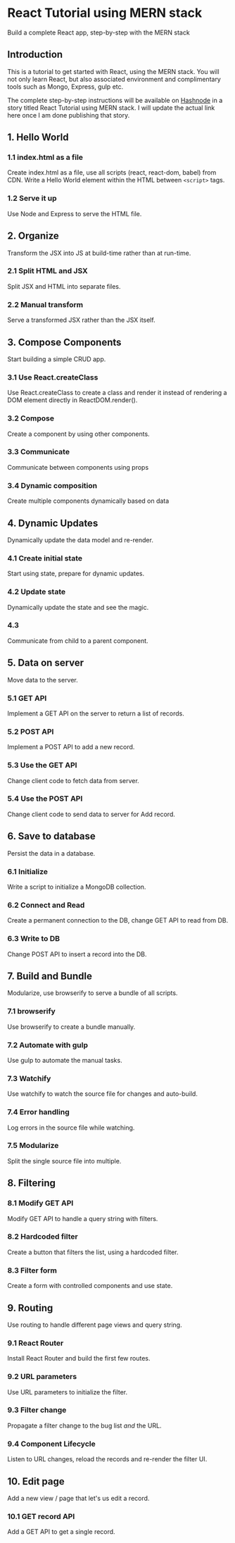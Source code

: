 # React Tutorial using MERN stack
Build a complete React app, step-by-step with the MERN stack

## Introduction
This is a tutorial to get started with React, using the MERN stack. You will
not only learn React, but also associated environment and complimentary tools
such as Mongo, Express, gulp etc.

The complete step-by-step instructions will be available on [Hashnode](https://hashnode.com)
in a story titled React Tutorial using MERN stack. I will update the actual link
here once I am done publishing that story.

## 1. Hello World

### 1.1 index.html as a file
Create index.html as a file, use all scripts (react, react-dom, babel) from CDN.
Write a Hello World element within the HTML between `<script>` tags.

### 1.2 Serve it up
Use Node and Express to serve the HTML file.

## 2. Organize
Transform the JSX into JS at build-time rather than at run-time.

### 2.1 Split HTML and JSX
Split JSX and HTML into separate files.

### 2.2 Manual transform
Serve a transformed JSX rather than the JSX itself.

## 3. Compose Components
Start building a simple CRUD app.

### 3.1 Use React.createClass
Use React.createClass to create a class and render it instead of rendering
a DOM element directly in ReactDOM.render().

### 3.2 Compose
Create a component by using other components.

### 3.3 Communicate
Communicate between components using props

### 3.4 Dynamic composition
Create multiple components dynamically based on data

## 4. Dynamic Updates
Dynamically update the data model and re-render.

### 4.1 Create initial state
Start using state, prepare for dynamic updates.

### 4.2 Update state
Dynamically update the state and see the magic.

### 4.3
Communicate from child to a parent component.

## 5. Data on server
Move data to the server.

### 5.1 GET API
Implement a GET API on the server to return a list of records.

### 5.2 POST API
Implement a POST API to add a new record.

### 5.3 Use the GET API
Change client code to fetch data from server.

### 5.4 Use the POST API
Change client code to send data to server for Add record.

## 6. Save to database
Persist the data in a database.

### 6.1 Initialize
Write a script to initialize a MongoDB collection.

### 6.2 Connect and Read
Create a permanent connection to the DB, change GET API to read from DB.

### 6.3 Write to DB
Change POST API to insert a record into the DB.

## 7. Build and Bundle
Modularize, use browserify to serve a bundle of all scripts.

### 7.1 browserify
Use browserify to create a bundle manually.

### 7.2 Automate with gulp
Use gulp to automate the manual tasks.

### 7.3 Watchify
Use watchify to watch the source file for changes and auto-build.

### 7.4 Error handling
Log errors in the source file while watching.

### 7.5 Modularize
Split the single source file into multiple.

## 8. Filtering

### 8.1 Modify GET API
Modify GET API to handle a query string with filters.

### 8.2 Hardcoded filter
Create a button that filters the list, using a hardcoded filter.

### 8.3 Filter form
Create a form with controlled components and use state.

## 9. Routing
Use routing to handle different page views and query string.

### 9.1 React Router
Install React Router and build the first few routes.

### 9.2 URL parameters
Use URL parameters to initialize the filter.

### 9.3 Filter change
Propagate a filter change to the bug list *and* the URL.

### 9.4 Component Lifecycle
Listen to URL changes, reload the records and re-render the filter UI.

## 10. Edit page
Add a new view / page that let's us edit a record.

### 10.1 GET record API
Add a GET API to get a single record.
